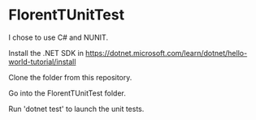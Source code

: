 # FlorentTUnitTest

I chose to use C# and NUNIT.

Install the .NET SDK in https://dotnet.microsoft.com/learn/dotnet/hello-world-tutorial/install

Clone the folder from this repository.

Go into the FlorentTUnitTest folder.

Run 'dotnet test' to launch the unit tests.
